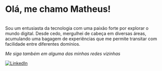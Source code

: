 # Olá, me chamo Matheus!
<br> Sou um entusiasta da tecnologia com uma paixão forte por explorar o mundo digital. Desde cedo, mergulhei de cabeça em diversas áreas, acumulando uma bagagem de experiências que me permite transitar com facilidade entre diferentes domínios.




*Me siga também em alguma das minhas redes vizinhas*
  
[![LinkedIn](https://img.shields.io/badge/LinkedIn-0077B5?style=for-the-badge&logo=linkedin&logoColor=white)](https://linktr.ee/petoteta)



